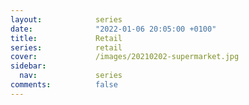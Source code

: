 ```yaml
---
layout:            series
date:              "2022-01-06 20:05:00 +0100"
title:             Retail
series:            retail
cover:             /images/20210202-supermarket.jpg
sidebar:
  nav:             series
comments:          false
---
```


